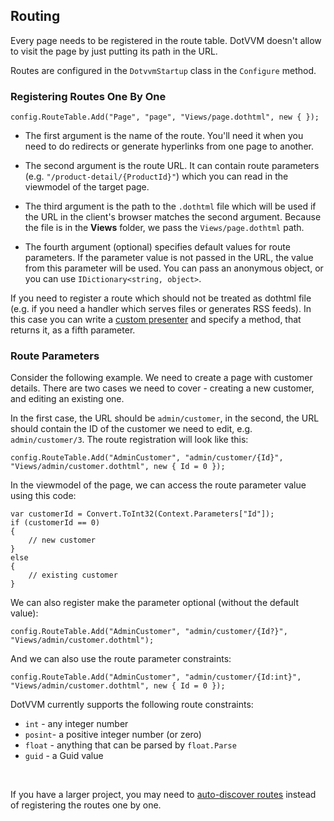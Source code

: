 ﻿## Routing

Every page needs to be registered in the route table. DotVVM doesn't allow to visit the page by just putting its path in the URL. 

Routes are configured in the `DotvvmStartup` class in the `Configure` method.

### Registering Routes One By One

```CSHARP
config.RouteTable.Add("Page", "page", "Views/page.dothtml", new { });
```

+ The first argument is the name of the route. You'll need it when you need to do redirects or generate hyperlinks from one page to another.

+ The second argument is the route URL. It can contain route parameters (e.g. `"/product-detail/{ProductId}"`) which you can read in the viewmodel of the target page. 

+ The third argument is the path to the `.dothtml` file which will be used if the URL in the client's browser matches the second argument. 
Because the file is in the **Views** folder, we pass the `Views/page.dothtml` path.

+ The fourth argument (optional) specifies default values for route parameters. If the parameter value is not passed in the URL, the value from this parameter will be used.
You can pass an anonymous object, or you can use `IDictionary<string, object>`. 

If you need to register a route which should not be treated as dothtml file (e.g. if you need a handler which serves files or generates RSS feeds). In this case you can
write a [custom presenter](/docs/tutorials/advanced-custom-presenters/{branch}) and specify a method, that returns it, as a fifth parameter.

### Route Parameters

Consider the following example. We need to create a page with customer details. There are two cases we need to cover - creating a new customer, and editing an existing one.

In the first case, the URL should be `admin/customer`, in the second, the URL should contain the ID of the customer we need to edit, e.g. `admin/customer/3`. The route 
registration will look like this:

```CSHARP
config.RouteTable.Add("AdminCustomer", "admin/customer/{Id}", "Views/admin/customer.dothtml", new { Id = 0 });
```

In the viewmodel of the page, we can access the route parameter value using this code:

```CSHARP
var customerId = Convert.ToInt32(Context.Parameters["Id"]);
if (customerId == 0) 
{
    // new customer
} 
else 
{
    // existing customer
}
```

We can also register make the parameter optional (without the default value):

```CSHARP
config.RouteTable.Add("AdminCustomer", "admin/customer/{Id?}", "Views/admin/customer.dothtml");
```

And we can also use the route parameter constraints:

```CSHARP
config.RouteTable.Add("AdminCustomer", "admin/customer/{Id:int}", "Views/admin/customer.dothtml", new { Id = 0 });
```

DotVVM currently supports the following route constraints:

* `int` - any integer number
* `posint`- a positive integer number (or zero)
* `float` - anything that can be parsed by `float.Parse` 
* `guid` - a Guid value

<br />

If you have a larger project, you may need to [auto-discover routes](/docs/tutorials/advanced-route-autodiscovery/{branch}) instead of registering the routes one by one.  
